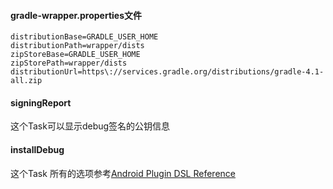 #### gradle-wrapper.properties文件
```
distributionBase=GRADLE_USER_HOME
distributionPath=wrapper/dists
zipStoreBase=GRADLE_USER_HOME
zipStorePath=wrapper/dists
distributionUrl=https\://services.gradle.org/distributions/gradle-4.1-all.zip
```


#### signingReport
这个Task可以显示debug签名的公钥信息

#### installDebug
这个Task
所有的选项参考[Android Plugin DSL Reference](https://google.github.io/android-gradle-dsl/2.3/index.html)